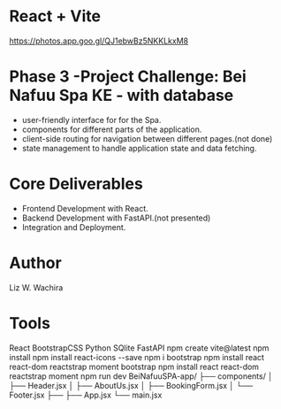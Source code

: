 # React + Vite
https://photos.app.goo.gl/QJ1ebwBz5NKKLkxM8
  # Phase 3 -Project Challenge: Bei Nafuu Spa KE - with database
   - user-friendly interface for for the Spa.
   - components for different parts of the application.
   - client-side routing for navigation between different pages.(not done)
   - state management to handle application state and data fetching.

   # Core Deliverables
   - Frontend Development with React.
   - Backend Development with FastAPI.(not presented)
   - Integration and Deployment.

   # Author
   Liz W. Wachira

   # Tools
   React 
   BootstrapCSS
   Python
   SQlite
   FastAPI
 npm create vite@latest
 npm install
 npm install react-icons --save
 npm i bootstrap
 npm install react react-dom reactstrap moment bootstrap
 npm install react react-dom reactstrap moment
 npm run dev
 BeiNafuuSPA-app/
├── components/ 
│   ├── Header.jsx
│   ├── AboutUs.jsx
│   ├── BookingForm.jsx
│   └── Footer.jsx
├── 
├── App.jsx
└── main.jsx
